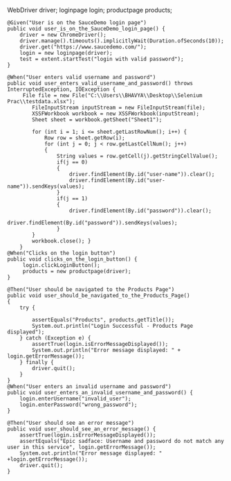  WebDriver driver;
	loginpage login;
	productpage products;
	
	@Given("User is on the SauceDemo login page")
	public void user_is_on_the_SauceDemo_login_page() {
        driver = new ChromeDriver();
        driver.manage().timeouts().implicitlyWait(Duration.ofSeconds(10));
        driver.get("https://www.saucedemo.com/");
        login = new loginpage(driver);
        test = extent.startTest("login with valid password");
	}

	@When("User enters valid username and password")
	public void user_enters_valid_username_and_password() throws InterruptedException, IOException {	
		 File file = new File("C:\\Users\\BHAVYA\\Desktop\\Selenium Prac\\testdata.xlsx");
	        FileInputStream inputStream = new FileInputStream(file);
	        XSSFWorkbook workbook = new XSSFWorkbook(inputStream);
	        Sheet sheet = workbook.getSheet("Sheet1");

	        for (int i = 1; i <= sheet.getLastRowNum(); i++) {
	            Row row = sheet.getRow(i);
	            for (int j = 0; j < row.getLastCellNum(); j++) 
		        {
		        	String values = row.getCell(j).getStringCellValue();
		        	if(j == 0)
		        	{
		        		driver.findElement(By.id("user-name")).clear();
		        		driver.findElement(By.id("user-name")).sendKeys(values);
		        	}
		        	if(j == 1)
		        	{
		        		driver.findElement(By.id("password")).clear();
		        		driver.findElement(By.id("password")).sendKeys(values);
		        	}
	        }
	        workbook.close(); }
	    }
	@When("Clicks on the login button")
	public void clicks_on_the_login_button() {
		 login.clickLoginButton();
		 products = new productpage(driver);	 
	}

	@Then("User should be navigated to the Products Page")
	public void user_should_be_navigated_to_the_Products_Page() 
	{
		try {
            
            assertEquals("Products", products.getTitle());
            System.out.println("Login Successful - Products Page displayed");
        } catch (Exception e) {
            assertTrue(login.isErrorMessageDisplayed());
            System.out.println("Error message displayed: " + login.getErrorMessage());
        } finally {
            driver.quit();
        }
	}
	@When("User enters an invalid username and password")
	public void user_enters_an_invalid_username_and_password() {
	    login.enterUsername("invalid_user");
	    login.enterPassword("wrong_password");
	}

	@Then("User should see an error message")
	public void user_should_see_an_error_message() {
	    assertTrue(login.isErrorMessageDisplayed());
	    assertEquals("Epic sadface: Username and password do not match any user in this service", login.getErrorMessage());
	    System.out.println("Error message displayed: " +login.getErrorMessage());
	    driver.quit();
	}
